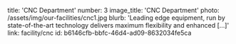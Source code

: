 title: 'CNC Department'
number: 3
image_title: 'CNC Department'
photo: /assets/img/our-facilities/cnc1.jpg
blurb: 'Leading edge equipment, run by state-of-the-art technology delivers maximum flexibility and enhanced […]'
link: facility/cnc
id: b6146cfb-bbfc-46d4-ad09-8632034fe5ca
